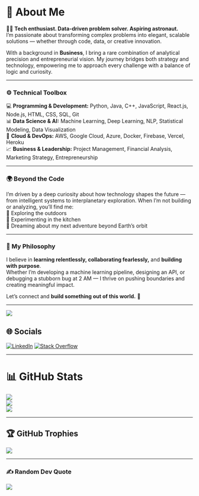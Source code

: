 # 💫 About Me

👨‍💻 **Tech enthusiast. Data-driven problem solver. Aspiring astronaut.**  
I’m passionate about transforming complex problems into elegant, scalable solutions — whether through code, data, or creative innovation.

With a background in **Business**, I bring a rare combination of analytical precision and entrepreneurial vision. My journey bridges both strategy and technology, empowering me to approach every challenge with a balance of logic and curiosity.

---

### ⚙️ Technical Toolbox

💻 **Programming & Development:** Python, Java, C++, JavaScript, React.js, Node.js, HTML, CSS, SQL, Git  
📊 **Data Science & AI:** Machine Learning, Deep Learning, NLP, Statistical Modeling, Data Visualization  
🧠 **Cloud & DevOps:** AWS, Google Cloud, Azure, Docker, Firebase, Vercel, Heroku  
📈 **Business & Leadership:** Project Management, Financial Analysis, Marketing Strategy, Entrepreneurship  

---

### 🌍 Beyond the Code

I’m driven by a deep curiosity about how technology shapes the future — from intelligent systems to interplanetary exploration. When I’m not building or analyzing, you’ll find me:  
🚴 Exploring the outdoors  
🍳 Experimenting in the kitchen  
🌌 Dreaming about my next adventure beyond Earth’s orbit  

---

### 🤖 My Philosophy

I believe in **learning relentlessly, collaborating fearlessly,** and **building with purpose**.  
Whether I’m developing a machine learning pipeline, designing an API, or debugging a stubborn bug at 2 AM — I thrive on pushing boundaries and creating meaningful impact.

Let’s connect and **build something out of this world.** 🚀

---

[![](https://visitcount.itsvg.in/api?id=brahim-benzarti&icon=0&color=6)](https://visitcount.itsvg.in)

## 🌐 Socials
[![LinkedIn](https://img.shields.io/badge/LinkedIn-%230077B5.svg?logo=linkedin&logoColor=white)](https://www.linkedin.com/in/brahim-benzarti-227069152/) 
[![Stack Overflow](https://img.shields.io/badge/-Stackoverflow-FE7A16?logo=stack-overflow&logoColor=white)](https://stackoverflow.com/users/11033072) 

---

# 📊 GitHub Stats
![](https://github-readme-streak-stats.herokuapp.com/?user=brahim-benzarti&theme=dark&hide_border=false)<br/>
![](https://github-readme-stats.vercel.app/api?username=brahim-benzarti&theme=dark&hide_border=false&include_all_commits=true&count_private=true)<br/>
![](https://github-readme-stats.vercel.app/api/top-langs/?username=brahim-benzarti&theme=dark&hide_border=false&include_all_commits=true&count_private=true&layout=compact)

---

## 🏆 GitHub Trophies
![](https://github-profile-trophy.vercel.app/?username=brahim-benzarti&theme=radical&no-frame=true&no-bg=true&margin-w=4)

---

### ✍️ Random Dev Quote
![](https://quotes-github-readme.vercel.app/api?type=vertical&theme=dark)

